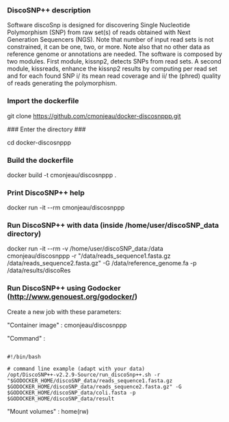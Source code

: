 ### DiscoSNP++ description ###

Software discoSnp is designed for discovering Single Nucleotide Polymorphism (SNP) from raw set(s) of reads obtained with Next Generation Sequencers (NGS).
Note that number of input read sets is not constrained, it can be one, two, or more. Note also that no other data as reference genome or annotations are needed.
The software is composed by two modules. First module, kissnp2, detects SNPs from read sets. A second module, kissreads, enhance the kissnp2 results by computing per read set  and for each found SNP i/ its mean read coverage and ii/ the (phred) quality of reads generating the polymorphism.

### Import the dockerfile ###

git clone https://github.com/cmonjeau/docker-discosnppp.git

### Enter the directory ###

cd docker-discosnppp

### Build the dockerfile ###

docker build -t cmonjeau/discosnppp .

### Print DiscoSNP++ help ###

docker run -it --rm cmonjeau/discosnppp

### Run DiscoSNP++ with data (inside /home/user/discoSNP_data directory)

docker run -it --rm -v /home/user/discoSNP_data:/data cmonjeau/discosnppp -r "/data/reads_sequence1.fasta.gz /data/reads_sequence2.fasta.gz" -G /data/reference_genome.fa -p /data/results/discoRes

### Run DiscoSNP++ using Godocker (http://www.genouest.org/godocker/)

Create a new job with these parameters:

"Container image" : cmonjeau/discosnppp

"Command" : 

```

#!/bin/bash

# command line example (adapt with your data)
/opt/DiscoSNP++-v2.2.9-Source/run_discoSnp++.sh -r "$GODOCKER_HOME/discoSNP_data/reads_sequence1.fasta.gz $GODOCKER_HOME/discoSNP_data/reads_sequence2.fasta.gz" -G $GODOCKER_HOME/discoSNP_data/coli.fasta -p $GODOCKER_HOME/discoSNP_data/result

```

"Mount volumes" : home(rw)


